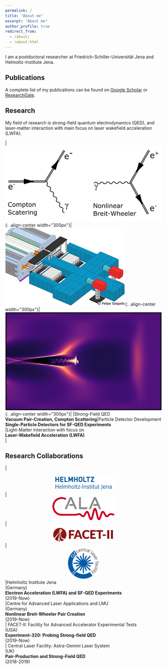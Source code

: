```yaml
---
permalink: /
title: "About me"
excerpt: "About me"
author_profile: true
redirect_from: 
  - /about/
  - /about.html
---
```


I am a postdoctoral researcher at Friedrich-Schiller-Universität Jena and Helmoltz-Institute Jena.

<h2> Publications </h2>

A complete list of my publications can be found on [Google Scholar](https://scholar.google.de/citations?user=XFDI87QAAAAJ&hl=en) or [ResearchGate](https://www.researchgate.net/profile/Felipe-Salgado-6).

<h2> Research </h2>
My field of research is strong-field quantum electrodynamics (QED), and laser-matter interaction with main focus on laser wakefield acceleration (LWFA).
<style>
table {
    border-collapse: collapse;
    table-layout: fixed;
    width: 100%;
}
table, th, td {
   border: 1px solid white;
}
blockquote {
    border-left: solid white;
    padding-left: 0px;
}
</style>

| ![SFQED](/images/sfqed-process.png){: .align-center width="300px"}|![Detector development](/images/CALA_detector_setup_clip.png){: .align-center width="300px"}|![LWFA](/images/LWFA_sims.png){: .align-center width="300px"}|
|Strong-Field QED<br>**Vacuum Pair-Creation, Compton Scattering**|Particle Detector Development<br>**Single-Particle Detectors for SF-QED Experiments**<br>|Light-Matter Interaction with focus on<br>**Laser-Wakefield Acceleration (LWFA)<br>**|

<h2> Research Collaborations </h2>
<style> 
table {
    border-collapse: collapse;
    table-layout: fixed;
    width: 100%;
}
table, th, td {
   border: 1px solid white;
}
blockquote {
    border-left: solid white;
    padding-left: 0px;
}
</style>

| <center><a href="https://www.hi-jena.de/en/"><img src="/images/HIJ_de_logo.png" alt="hij_logo" width="200"/></a></center>| <center><a href="http://cala-laser.de/"><img src="/images/cala.png" alt="cala_logo" width="200"/></a></center>|<center><a href="https://facet-ii.slac.stanford.edu/"><img src="/images/facet-ii.png" alt="facet-ii_logo" width="200"/></a></center> |  <center><a href="https://www.clf.stfc.ac.uk/Pages/home.aspx"><img src="/images/CLF_logo.jpg" alt="clf_logo" width="100"/></a></center>
|Helmholtz Institute Jena<br>(Germany)<br> **Electron Acceleration (LWFA) and SF-QED Experiments**<br>(2019-Now)<br>|Centre for Advanced Laser Applications and LMU<br>(Germany)<br> **Nonlinear Breit-Wheeler Pair Creation**<br>(2019-Now)<br>| FACET-II: Facility for Advanced Accelerator Experimental Tests<br>(USA)<br>**Experiment-320: Probing Strong-field QED**<br>(2019-Now)<br>| Central Laser Facility: Astra-Gemini Laser System<br>(UK)<br>**Pair-Production and Strong-Field QED**<br>(2018-2019)<br>
